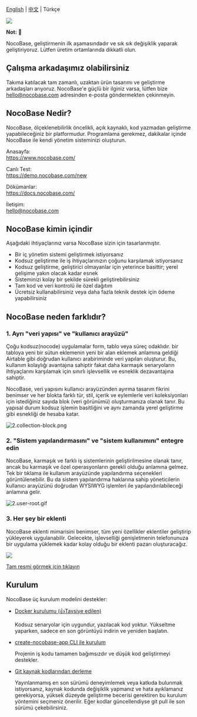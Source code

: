 [English](./README.md) | [中文](./README.zh-CN.md) | Türkçe

![](https://nocobase.oss-cn-beijing.aliyuncs.com/bbcedd403d31cd1ccc4e9709581f5c2f.png)  

**Not:** 📌

NocoBase, geliştirmenin ilk aşamasındadır ve sık sık değişiklik yaparak geliştiriyoruz. Lütfen üretim ortamlarında dikkatli olun.

## Çalışma arkadaşımız olabilirsiniz

Takıma katılacak tam zamanlı, uzaktan ürün tasarımı ve geliştirme arkadaşları arıyoruz. NocoBase'e güçlü bir ilginiz varsa, lütfen bize hello@nocobase.com adresinden e-posta göndermekten çekinmeyin.

## NocoBase Nedir?

NocoBase, ölçeklenebilirlik öncelikli, açık kaynaklı, kod yazmadan geliştirme yapabileceğiniz bir platformudur. Programlama gerekmez, dakikalar içinde NocoBase ile kendi yönetim sisteminizi oluşturun.

Anasayfa:  
https://www.nocobase.com/  

Canlı Test:  
https://demo.nocobase.com/new

Dökümanlar:  
https://docs.nocobase.com/


İletişim:  
hello@nocobase.com

## NocoBase kimin içindir

Aşağıdaki ihtiyaçlarınız varsa NocoBase sizin için tasarlanmıştır.

- Bir iç yönetim sistemi geliştirmek istiyorsanız
- Kodsuz geliştirme ile iş ihtiyaçlarınızın çoğunu karşılamak istiyorsanız
- Kodsuz geliştirme, geliştirici olmayanlar için yeterince basittir; yerel gelişime yakın olacak kadar esnek
- Sisteminizi kolay bir şekilde sürekli geliştirebilirsiniz
- Tam kod ve veri kontrolü ile özel dağıtım
- Ücretsiz kullanabilirsiniz veya daha fazla teknik destek için ödeme yapabilirsiniz

## NocoBase neden farklıdır?

### 1. Ayrı "veri yapısı" ve "kullanıcı arayüzü"

Çoğu kodsuz(nocode) uygulamalar form, tablo veya süreç odaklıdır. bir tabloya yeni bir sütun eklemenin yeni bir alan eklemek anlamına geldiği Airtable gibi doğrudan kullanıcı arabiriminde veri yapıları oluşturur. Bu, kullanım kolaylığı avantajına sahiptir fakat daha karmaşık senaryoların ihtiyaçlarını karşılamak için sınırlı işlevsellik ve esneklik dezavantajına sahiptir.

NocoBase, veri yapısını kullanıcı arayüzünden ayırma tasarım fikrini benimser ve her blokta farklı tür, stil, içerik ve eylemlerle veri koleksiyonları için istediğiniz sayıda blok (veri görünümü) oluşturmanıza olanak tanır. Bu yapısal durum kodsuz işlemin basitliğini ve aynı zamanda yerel geliştirme gibi esnekliği de hesaba katar.


![2.collection-block.png](https://docs.nocobase.com/static/2.collection-block.7dcc928f.png)

### 2. "Sistem yapılandırmasını" ve "sistem kullanımını" entegre edin

NocoBase, karmaşık ve farklı iş sistemlerinin geliştirilmesine olanak tanır, ancak bu karmaşık ve özel operasyonların gerekli olduğu anlamına gelmez. Tek bir tıklama ile kullanım arayüzünde yapılandırma seçenekleri görüntülenebilir. Bu da sistem yapılandırma haklarına sahip yöneticilerin kullanıcı arayüzünü doğrudan WYSIWYG işlemleri ile yapılandırılabileceği anlamına gelir.

![2.user-root.gif](https://docs.nocobase.com/static/2.user-root.824f5ef2.gif)

### 3. Her şey bir eklenti

NocoBase eklenti mimarisini benimser, tüm yeni özellikler eklentiler geliştirip yükleyerek uygulanabilir. Gelecekte, işlevselliği genişletmenin telefonunuza bir uygulama yüklemek kadar kolay olduğu bir eklenti pazarı oluşturacağız.

![](https://www.nocobase.com/images/NocoBaseMindMapLite.png)

[Tam resmi görmek için tıklayın](https://www.nocobase.com/images/NocoBaseMindMap.png)

## Kurulum

NocoBase üç kurulum modelini destekler:

- <a target="_blank" href="https://docs.nocobase.com/getting-started/installation/docker-compose">Docker kurulumu (👍Tavsiye edilen)</a>

  Kodsuz senaryolar için uygundur, yazılacak kod yoktur. Yükseltme yaparken, sadece en son görüntüyü indirin ve yeniden başlatın.

- <a target="_blank" href="https://docs.nocobase.com/getting-started/installation/create-nocobase-app">create-nocobase-app CLI ile kurulum</a>

  Projenin iş kodu tamamen bağımsızdır ve düşük kod geliştirmeyi destekler.

- <a target="_blank" href="https://docs.nocobase.com/getting-started/installation/git-clone">Git kaynak kodlarından derleme</a>

  Yayınlanmamış en son sürümü deneyimlemek veya katkıda bulunmak istiyorsanız, kaynak kodunda değişiklik yapmanız ve hata ayıklamanız gerekiyorsa, yüksek düzeyde geliştirme becerisi gerektiren bu kurulum yöntemini seçmeniz önerilir. Eğer kodlar güncellendiyse git pull ile son sürümü çekebilirsiniz.
